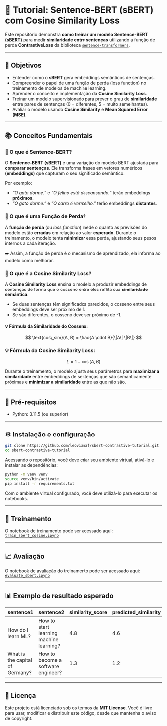 # 🧠 Tutorial: Sentence-BERT (sBERT) com Cosine Similarity Loss

Este repositório demonstra **como treinar um modelo Sentence-BERT (sBERT)** para medir **similaridade entre sentenças** utilizando a função de perda **ContrastiveLoss** da biblioteca [`sentence-transformers`](https://www.sbert.net/).

---

## 🎯 Objetivos

- Entender como o **sBERT** gera embeddings semânticos de sentenças.
- Compreender o papel de uma função de perda (loss function) no treinamento de modelos de machine learning.
- Aprender o conceito e implementação da **Cosine Similarity Loss**.
- Treinar um modelo supervisionado para prever o grau de **similaridade** entre pares de sentenças (0 = diferentes, 5 = muito semelhantes).
- Avaliar o modelo usando **Cosine Similarity** e **Mean Squared Error (MSE)**.

---

## 📚 Conceitos Fundamentais

### 🔹 O que é Sentence-BERT?

O **Sentence-BERT (sBERT)** é uma variação do modelo BERT ajustada para **comparar sentenças**.
Ele transforma frases em vetores numéricos **(embeddings)** que capturam o seu significado semântico.

Por exemplo:
- *“O gato dorme.”* e *“O felino está descansando.”* terão embeddings **próximos**.
- *“O gato dorme.”* e *“O carro é vermelho.”* terão embeddings **distantes**.

### 🔹 O que é uma Função de Perda?

A **função de perda** (ou *loss function*) mede o quanto as previsões do modelo estão **erradas** em relação ao valor **esperado**.
Durante o treinamento, o modelo tenta **minimizar** essa perda, ajustando seus pesos internos a cada iteração.

➡️ Assim, a função de perda é o mecanismo de aprendizado, ela informa ao modelo como melhorar.

### 🔹 O que é a Cosine Similarity Loss?

A **Cosine Similarity Loss** ensina o modelo a produzir embeddings de sentenças de forma que o cosseno entre eles reflita sua **similaridade semântica**.

- Se duas sentenças têm significados parecidos, o cosseno entre seus embeddings deve ser próximo de 1.
- Se são diferentes, o cosseno deve ser próximo de -1.

#### 💡 Fórmula da Similaridade do Cosseno:
$$
\text{cos\_sim}(A, B) = \frac{A \cdot B}{\|A\| \|B\|}
$$

### 💡 Fórmula da Cosine Similarity Loss:
$$
L = 1 - \cos(A, B)
$$

Durante o treinamento, o modelo ajusta seus parâmetros para **maximizar a similaridade** entre embeddings de sentenças que são semanticamente próximas e **minimizar a similaridade** entre as que não são.

---

## 🔧 Pré-requisitos
- Python: 3.11.5 (ou superior)

---

## ⚙️ Instalação e configuração

```bash
git clone https://github.com/leovianaf/sbert-contrastive-tutorial.git
cd sbert-contrastive-tutorial
```

Acessando o repositório, você deve criar seu ambiente virtual, ativá-lo e instalar as dependências:
```bash
python -m venv venv
source venv/bin/activate
pip install -r requirements.txt
```

Com o ambiente virtual configurado, você deve utilizá-lo para executar os notebooks.

---

## 🚀 Treinamento
O notebook de treinamento pode ser acessado aqui: [`train_sbert_cosine.ipynb`](notebooks/train_sbert_cosine.ipynb)

---

## 📈 Avaliação
O notebook de avaliação do treinamento pode ser acessado aqui: [`evaluate_sbert.ipynb`](notebooks/evaluate_sbert.ipynb)

---

## 📊 Exemplo de resultado esperado
| sentence1                         | sentence2                               | similarity_score | predicted_similarity |
|-----------------------------------|------------------------------------------|------------------|----------------------|
| How do I learn ML?                | How to start learning machine learning?  | 4.8              | 4.6                  |
| What is the capital of Germany?   | How to become a software engineer?       | 1.3              | 1.2                  |

---

## 📜 Licença

Este projeto está licenciado sob os termos da **MIT License**.
Você é livre para usar, modificar e distribuir este código, desde que mantenha o aviso de copyright.
